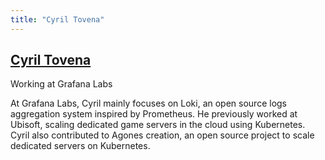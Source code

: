 ```yaml
---
title: "Cyril Tovena"
---
```

## [Cyril Tovena](https://twitter.com/@kuqd)

Working at Grafana Labs

At Grafana Labs, Cyril mainly focuses on Loki, an open source logs aggregation system inspired by Prometheus. He previously worked at Ubisoft, scaling dedicated game servers in the cloud using Kubernetes. Cyril also contributed to Agones creation, an open source project to scale dedicated servers on Kubernetes.
